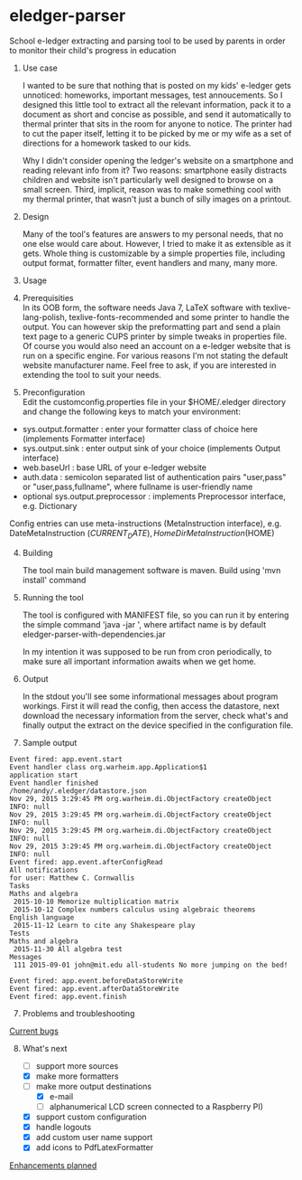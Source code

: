 # eledger-parser
School e-ledger extracting and parsing tool to be used by parents in order to monitor their child's progress in education

1. Use case

   I wanted to be sure that nothing that is posted on my kids' e-ledger gets unnoticed: homeworks, important messages, test annoucements. So I designed this little tool to extract all the relevant information, pack it to a document as short and concise as possible, and send it automatically to thermal printer that sits in the room for anyone to notice. The printer had to cut the paper itself, letting it to be picked by me or my wife as a set of directions for a homework tasked to our kids.

   Why I didn't consider opening the ledger's website on a smartphone and reading relevant info from it? Two reasons: smartphone easily distracts children and website isn't particularly well designed to browse on a small screen.
   Third, implicit, reason was to make something cool with my thermal printer, that wasn't just a bunch of silly images on a printout.

2. Design

   Many of the tool's features are answers to my personal needs, that no one else would care about. However, I tried to make it as extensible as it gets. Whole thing is customizable by a simple properties file, including output format, formatter filter, event handlers and many, many more.

3. Usage
  1. Prerequisities  
   In its OOB form, the software needs Java 7, LaTeX software with texlive-lang-polish, texlive-fonts-recommended and some printer to handle the output. You can however skip the preformatting part and send a plain text page to a generic CUPS printer by simple tweaks in properties file.
   Of course you would also need an account on a e-ledger website that is run on a specific engine. For various reasons I'm not stating the default website manufacturer name. Feel free to ask, if you are interested in extending the tool to suit your needs.
  2. Preconfiguration  
   Edit the customconfig.properties file in your $HOME/.eledger directory and change the following keys to match your environment:

   - sys.output.formatter : enter your formatter class of choice here (implements Formatter interface)
   - sys.output.sink : enter output sink of your choice (implements Output interface)
   - web.baseUrl : base URL of your e-ledger website
   - auth.data : semicolon separated list of authentication pairs "user,pass" or "user,pass,fullname", where fullname is user-friendly name
   - optional sys.output.preprocessor : implements Preprocessor interface, e.g. Dictionary

   Config entries can use meta-instructions (MetaInstruction interface), e.g. DateMetaInstruction ($CURRENT_DATE), HomeDirMetaInstruction ($HOME)
   
4. Building

   The tool main build management software is maven. 
   Build using 'mvn install' command

5. Running the tool

   The tool is configured with MANIFEST file, so you can run it by entering the simple command
   'java -jar <artifact-name>', where artifact name is by default eledger-parser-with-dependencies.jar

   In my intention it was supposed to be run from cron periodically, to make sure all important information awaits when we get home.

6. Output

   In the stdout you'll see some informational messages about program workings. First it will read the config, then access the datastore, next download the necessary information from the server, check what's and finally output the extract on the device specified in the configuration file.
  1. Sample output  
   ```
   Event fired: app.event.start
   Event handler class org.warheim.app.Application$1
   application start
   Event handler finished
   /home/andy/.eledger/datastore.json
   Nov 29, 2015 3:29:45 PM org.warheim.di.ObjectFactory createObject
   INFO: null
   Nov 29, 2015 3:29:45 PM org.warheim.di.ObjectFactory createObject
   INFO: null
   Nov 29, 2015 3:29:45 PM org.warheim.di.ObjectFactory createObject
   INFO: null
   Nov 29, 2015 3:29:45 PM org.warheim.di.ObjectFactory createObject
   INFO: null
   Event fired: app.event.afterConfigRead
   All notifications
   for user: Matthew C. Cornwallis
   Tasks
   Maths and algebra
    2015-10-10 Memorize multiplication matrix
    2015-10-12 Complex numbers calculus using algebraic theorems
   English language
    2015-11-12 Learn to cite any Shakespeare play
   Tests
   Maths and algebra
    2015-11-30 All algebra test
   Messages
    111 2015-09-01 john@mit.edu all-students No more jumping on the bed!
   
   Event fired: app.event.beforeDataStoreWrite
   Event fired: app.event.afterDataStoreWrite
   Event fired: app.event.finish
   ```

7. Problems and troubleshooting

[Current bugs](https://github.com/andy1024/eledger-parser/issues?q=is%3Aopen+is%3Aissue+label%3Abug)

8. What's next

   - [ ] support more sources
   - [x] make more formatters
   - [ ] make more output destinations
      - [x] e-mail 
      - [ ] alphanumerical LCD screen connected to a Raspberry PI)
   - [x] support custom configuration
   - [x] handle logouts
   - [x] add custom user name support
   - [x] add icons to PdfLatexFormatter

[Enhancements planned](https://github.com/andy1024/eledger-parser/issues?q=is%3Aopen+is%3Aissue+label%3Aenhancement)



